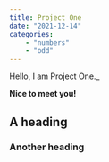 ```yaml
---
title: Project One
date: "2021-12-14"
categories:
    - "numbers"
    - "odd"
---
```


Hello, I am Project One._

**Nice to meet you!**

## A heading

### Another heading